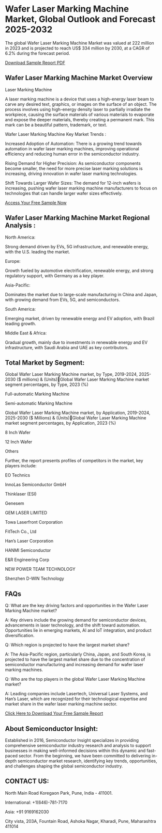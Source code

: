 <h1>Wafer Laser Marking Machine Market, Global Outlook and Forecast 2025-2032</h1>

The global Wafer Laser Marking Machine Market was valued at 222 million in 2023 and is projected to reach US$ 334 million by 2030, at a CAGR of 6.2% during the forecast period.

[Download Sample Report PDF ](https://semiconductorinsight.com/download-sample-report/?product_id=92824)

<h2>Wafer Laser Marking Machine Market Overview</h2>

Laser Marking Machine

A laser marking machine is a device that uses a high-energy laser beam to carve any desired text, graphics, or images on the surface of an object. The process involves using high-energy density laser to partially irradiate the workpiece, causing the surface materials of various materials to evaporate and expose the deeper materials, thereby creating a permanent mark. This mark can be a beautiful pattern, trademark, or text.

Wafer Laser Marking Machine Key Market Trends  :

Increased Adoption of Automation: There is a growing trend towards automation in wafer laser marking machines, improving operational efficiency and reducing human error in the semiconductor industry.

Rising Demand for Higher Precision: As semiconductor components become smaller, the need for more precise laser marking solutions is increasing, driving innovation in wafer laser marking technologies.

Shift Towards Larger Wafer Sizes: The demand for 12-inch wafers is increasing, pushing wafer laser marking machine manufacturers to focus on technologies that can handle larger wafer sizes effectively.

[Access Your Free Sample Now](https://semiconductorinsight.com/report/wafer-laser-marking-machine-market/)

<h2>Wafer Laser Marking Machine Market Regional Analysis :</h2>

North America:

Strong demand driven by EVs, 5G infrastructure, and renewable energy, with the U.S. leading the market.

Europe:

Growth fueled by automotive electrification, renewable energy, and strong regulatory support, with Germany as a key player.

Asia-Pacific:

Dominates the market due to large-scale manufacturing in China and Japan, with growing demand from EVs, 5G, and semiconductors.

South America:

Emerging market, driven by renewable energy and EV adoption, with Brazil leading growth.

Middle East & Africa:

Gradual growth, mainly due to investments in renewable energy and EV infrastructure, with Saudi Arabia and UAE as key contributors.

<h2>Total Market by Segment:</h2>

Global Wafer Laser Marking Machine market, by Type, 2019-2024, 2025-2030 ($ millions) & (Units)Global Wafer Laser Marking Machine market segment percentages, by Type, 2023 (%)

Full-automatic Marking Machine

Semi-automatic Marking Machine

Global Wafer Laser Marking Machine market, by Application, 2019-2024, 2025-2030 ($ Millions) & (Units)Global Wafer Laser Marking Machine market segment percentages, by Application, 2023 (%)

8 Inch Wafer

12 Inch Wafer

Others

Further, the report presents profiles of competitors in the market, key players include:

EO Technics

InnoLas Semiconductor GmbH

Thinklaser (ESI)

Genesem

GEM LASER LIMITED

Towa Laserfront Corporation

FitTech Co., Ltd

Han’s Laser Corporation

HANMI Semiconductor

E&R Engineering Corp

NEW POWER TEAM TECHNOLOGY

Shenzhen D-WIN Technology

<h2>FAQs</h2>

Q: What are the key driving factors and opportunities in the Wafer Laser Marking Machine market?

A: Key drivers include the growing demand for semiconductor devices, advancements in laser technology, and the shift toward automation. Opportunities lie in emerging markets, AI and IoT integration, and product diversification.

Q: Which region is projected to have the largest market share?

A: The Asia-Pacific region, particularly China, Japan, and South Korea, is projected to have the largest market share due to the concentration of semiconductor manufacturing and increasing demand for wafer laser marking machines.

Q: Who are the top players in the global Wafer Laser Marking Machine market?

A: Leading companies include Lasertech, Universal Laser Systems, and Han’s Laser, which are recognized for their technological expertise and market share in the wafer laser marking machine sector.

[Click Here to Download Your Free Sample Report ](https://semiconductorinsight.com/download-sample-report/?product_id=92824)

<h2>About Semiconductor Insight:</h2>

Established in 2016, Semiconductor Insight specializes in providing comprehensive semiconductor industry research and analysis to support businesses in making well-informed decisions within this dynamic and fast-paced sector. From the beginning, we have been committed to delivering in-depth semiconductor market research, identifying key trends, opportunities, and challenges shaping the global semiconductor industry.

<h2>CONTACT US:</h2>

North Main Road Koregaon Park, Pune, India - 411001.

International: +1(646)-781-7170

Asia: +91 9169162030

City vista, 203A, Fountain Road, Ashoka Nagar, Kharadi, Pune, Maharashtra 411014
